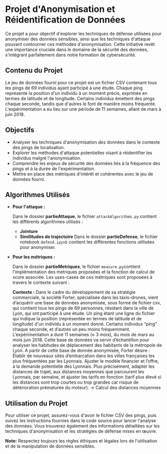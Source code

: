 # Projet d'Anonymisation et Réidentification de Données

Ce projet a pour objectif d'explorer les techniques de défense utilisées pour anonymiser des données sensibles, ainsi que les techniques d'attaque pouvant contourner ces méthodes d'anonymisation. Cette initiative revêt une importance cruciale dans le domaine de la sécurité des données, s'intégrant parfaitement dans notre formation de cybersécurité.

## Contenu du Projet

Le jeu de données fourni pour ce projet est un fichier CSV contenant tous les pings de 69 individus ayant participé à une étude. Chaque ping représente la position d'un individu à un moment précis, exprimée en termes de latitude et de longitude. Certains individus émettent des pings chaque seconde, tandis que d'autres le font de manière moins fréquente. L'expérimentation a eu lieu sur une période de 11 semaines, allant de mars à juin 2018.

## Objectifs

- Analyser les techniques d'anonymisation des données dans le contexte des pings de localisation.
- Explorer les méthodes d'attaque potentielles visant à réidentifier les individus malgré l'anonymisation.
- Comprendre les enjeux de sécurité des données liés à la fréquence des pings et à la durée de l'expérimentation.
- Mettre en place des métriques d'intérêt et cohérentes avec le jeu de données fourni.

## Algorithmes Utilisés

- **Pour l'attaque :**
  
  Dans le dossier **partieAttaque**, le fichier `attackAlgorithms.py` contient les différents algorithmes utilisés :
    - **Jointure**
    - **Similitudes de trajectoire**
  Dans le dossier **partieDefense**, le fichier notebook `defend.ipynb` contient les différentes fonctions utilisées pour anonymiser.

- **Pour les métriques :**

  Dans le dossier **partieMetriques**, le fichier `measure.py`contient l'implémentation des métriques proposées et la fonction de calcul de score associée.
  Les uses-cases de ces métriques sont proposées à travers le contexte suivant :

  **Contexte :** 
  Dans le cadre du développement de sa stratégie commerciale, la société Forter, spécialisée dans les taxis-drones,  vient d’acquérir une base de données anonymisée, sous forme de fichier csv, qui contient tous les pings de 69 personnes, résidant dans la ville de Lyon, qui ont participé à une étude. Un ping étant une ligne du fichier qui indique la position (représentée en termes de latitude et de longitude) d'un individu à un moment donné. Certains individus “ping” chaque seconde, et d’autres un peu moins  fréquemment. L’expérimentation a duré 11  semaines (≈ 3 mois), du mois de mars au mois juin 2018.
  Cette base de données va servir d’échantillon pour analyser les habitudes de déplacement des habitants de la métropole de Lyon.
  A partir de cette base de donnée anonymisée, Forter désire : 
  Établir de nouveaux sites d’embarcation dans les villes françaises les plus fréquentées par les Lyonnais.
  Ajuster le modèle financier et l’offre, à la demande potentielle des Lyonnais. Plus précisément, adapter les distances de trajet, aux distances moyennes que parcourent les Lyonnais, par semaine, et ajuster les tarifs en fonction (tarif plus élevé si les distances sont trop courtes ou trop grandes car risque de détérioration prématurée du moteur). -> Calcul des distances moyennes


## Utilisation du Projet

Pour utiliser ce projet, assurez-vous d'avoir le fichier CSV des pings, puis suivez les instructions fournies dans le code source pour lancer l'analyse des données. Vous trouverez également des informations détaillées sur les techniques d'anonymisation et les stratégies de défense mises en œuvre.

**Note:** Respectez toujours les règles éthiques et légales lors de l'utilisation et de la manipulation de données sensibles.
